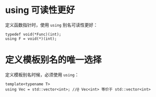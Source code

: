 # using 可读性更好

定义函数指针时，使用 `using` 别名可读性更好：

```
typedef void(*Func)(int);
using F = void(*)(int);
```

# 定义模板别名的唯一选择

定义模板别名时候，必须使用 `using`：

```
template<typename T>
using Vec = std::vector<int>; //@ Vec<int> 等价于 std::vector<int>
```

